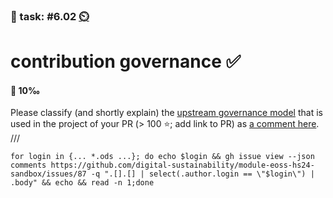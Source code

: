 ### 💪 task: #6.02 [⏲️](https://youtu.be/h1uaTOmvZbA)

# contribution governance ✅

#### 🏅 10‰

Please classify (and shortly explain) the [upstream governance model](https://digital-sustainability.github.io/module-eoss-ospo101/module6/#upstream-governance-models) that is used in the project of your PR (> 100 ⭐; add link to PR) as [a comment here](https://github.com/digital-sustainability/module-eoss-hs24-sandbox/issues/87).
///
```
for login in {... *.ods ...}; do echo $login && gh issue view --json comments https://github.com/digital-sustainability/module-eoss-hs24-sandbox/issues/87 -q ".[].[] | select(.author.login == \"$login\") | .body" && echo && read -n 1;done